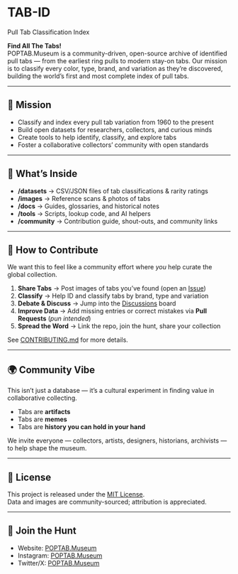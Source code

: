 # TAB-ID  
Pull Tab Classification Index  

**Find All The Tabs!**  
POPTAB.Museum is a community-driven, open-source archive of identified pull tabs — from the earliest ring pulls to modern stay-on tabs. Our mission is to classify every color, type, brand, and variation as they’re discovered, building the world’s first and most complete index of pull tabs.  

---

## 🎯 Mission  
- Classify and index every pull tab variation from 1960 to the present  
- Build open datasets for researchers, collectors, and curious minds  
- Create tools to help identify, classify, and explore tabs  
- Foster a collaborative collectors’ community with open standards  

---

## 📂 What’s Inside  
- **/datasets** → CSV/JSON files of tab classifications & rarity ratings  
- **/images** → Reference scans & photos of tabs  
- **/docs** → Guides, glossaries, and historical notes  
- **/tools** → Scripts, lookup code, and AI helpers  
- **/community** → Contribution guide, shout-outs, and community links  

---

## 🤝 How to Contribute  
We want this to feel like a community effort where *you* help curate the global collection.  

1. **Share Tabs** → Post images of tabs you’ve found (open an [Issue](../../issues))  
2. **Classify** → Help ID and classify tabs by brand, type and variation  
3. **Debate & Discuss** → Jump into the [Discussions](../../discussions) board  
4. **Improve Data** → Add missing entries or correct mistakes via **Pull Requests** (*pun intended*)  
5. **Spread the Word** → Link the repo, join the hunt, share your collection  

See [CONTRIBUTING.md](CONTRIBUTING.md) for more details.  

---

## 🌍 Community Vibe  
This isn’t just a database — it’s a cultural experiment in finding value in collaborative collecting.

- Tabs are **artifacts**  
- Tabs are **memes**  
- Tabs are **history you can hold in your hand**  

We invite everyone — collectors, artists, designers, historians, archivists — to help shape the museum.  

---

## 📜 License  
This project is released under the [MIT License](LICENSE).  
Data and images are community-sourced; attribution is appreciated.  

---

## 🚀 Join the Hunt  
- Website: [POPTAB.Museum](https://poptab.museum)  
- Instagram: [POPTAB.Museum](https://www.instagram.com/poptab.museum)  
- Twitter/X: [POPTAB.Museum](https://www.x.com/TABZEUM)  
